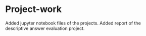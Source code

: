 # Project-work
Added jupyter notebook files of the projects.
Added report of the descriptive answer evaluation project.

